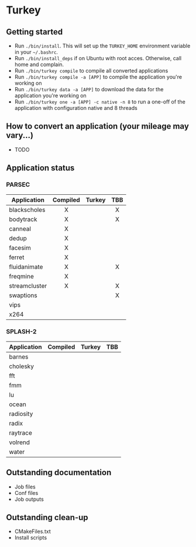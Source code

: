 # Turkey

## Getting started
- Run ```./bin/install```. This will set up the ```TURKEY_HOME``` environment variable in your ```~/.bashrc```.
- Run ```./bin/install_deps``` if on Ubuntu with root acces. Otherwise, call home and complain.
- Run ```./bin/turkey compile``` to compile all converted applications
- Run ```./bin/turkey compile -a [APP]``` to compile the application you're working on
- Run ```./bin/turkey data -a [APP]``` to download the data for the application you're working on
- Run ```./bin/turkey one -a [APP] -c native -n 8``` to run a one-off of the application with configuration native and 8 threads

## How to convert an application (your mileage may vary...)
- TODO

## Application status
### PARSEC
| Application     | Compiled        | Turkey          | TBB             |
| --------------- | :-------------: | :-------------: | :-------------: |
| blackscholes    | X               |                 | X               |
| bodytrack       | X               |                 | X               |
| canneal         | X               |                 |                 |
| dedup           | X               |                 |                 |
| facesim         | X               |                 |                 |
| ferret          | X               |                 |                 |
| fluidanimate    | X               |                 | X               |
| freqmine        | X               |                 |                 |
| streamcluster   | X               |                 | X               |
| swaptions       |                 |                 | X               |
| vips            |                 |                 |                 |
| x264            |                 |                 |                 |

### SPLASH-2
| Application     | Compiled        | Turkey          | TBB             |
| --------------- | :-------------: | :-------------: | :-------------: |
| barnes          |                 |                 |                 |
| cholesky        |                 |                 |                 |
| fft             |                 |                 |                 |
| fmm             |                 |                 |                 |
| lu              |                 |                 |                 |
| ocean           |                 |                 |                 |
| radiosity       |                 |                 |                 |
| radix           |                 |                 |                 |
| raytrace        |                 |                 |                 |
| volrend         |                 |                 |                 |
| water           |                 |                 |                 |

## Outstanding documentation
- Job files
- Conf files
- Job outputs

## Outstanding clean-up
- CMakeFiles.txt
- Install scripts

